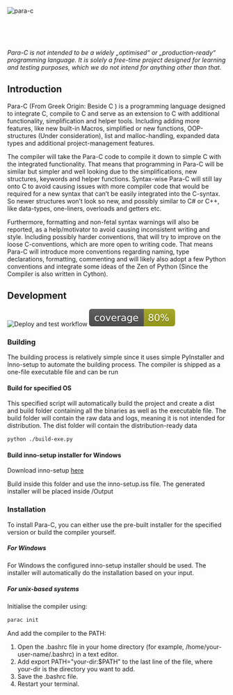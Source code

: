 ![para-c](https://socialify.git.ci/Luna-Klatzer/Para-C/image?description=1&forks=1&issues=1&language=1&logo=https%3A%2F%2Fraw.githubusercontent.com%2FLuna-Klatzer%2FPara-C%2Fmain%2Fparac.ico&owner=1&pulls=1&stargazers=1&theme=Light)

<br>
<br>
<br>

*Para-C is not intended to be a widely „optimised“ or „production-ready“ programming language. It is solely a free-time
project designed for learning and testing purposes, which we do not intend for anything other than that.*

## Introduction

Para-C (From Greek Origin: Beside C  ) is a programming language designed to integrate C, 
compile to C and serve as an extension to C with additional functionality, 
simplification and helper tools. Including adding more features, like new 
built-in Macros, simplified or new functions, OOP-structures (Under consideration),
list and malloc-handling, expanded data types and additional project-management features.

The compiler will take the Para-C code to compile it down to simple C with the integrated functionality. 
That means that programming in Para-C will be similar but simpler and well looking due to the 
simplifications, new structures, keywords and helper functions. Syntax-wise Para-C will still 
lay onto C to avoid causing issues with more compiler code that would be required for a new 
syntax that can’t be easily integrated into the C-syntax. So newer structures won’t look so new,
and possibly similar to C# or C++, like data-types, one-liners, overloads and getters etc. 

Furthermore, formatting and non-fetal syntax warnings will also be reported, as a help/motivator
to avoid causing inconsistent writing and style. Including possibly harder conventions, that will
try to improve on the loose C-conventions, which are more open to writing code. That means Para-C 
will introduce more conventions regarding naming, type declarations, formatting, commenting and 
will likely also adopt a few Python conventions  and integrate some ideas of the Zen of Python
(Since the Compiler is also written in Cython).  

## Development

![Deploy and test workflow](https://github.com/Luna-Klatzer/Para-C/actions/workflows/python-test.yml/badge.svg)
![Coverage](https://raw.githubusercontent.com/Luna-Klatzer/Para-C/main/coverage.svg)

### Building

The building process is relatively simple since it uses simple PyInstaller and Inno-setup to automate the building
process. The compiler is shipped as a one-file executable file and can be run 

#### Build for specified OS

This specified script will automatically build the project and create a dist and build folder containing all the binaries 
as well as the executable file. The build folder will contain the raw data and logs, meaning it
is not intended for distribution. The dist folder will contain the distribution-ready data

```bash
python ./build-exe.py
```

#### Build inno-setup installer for Windows 

Download inno-setup [here](https://jrsoftware.org/download.php/is.exe)

Build inside this folder and use the inno-setup.iss file. The generated installer will be placed inside /Output

### Installation
 
To install Para-C, you can either use the pre-built installer for the specified version or build the compiler yourself. 

##### For Windows

For Windows the configured inno-setup installer should be used. The installer
will automatically do the installation based on your input.

##### For unix-based systems

Initialise the compiler using:

```bash
parac init
```
And add the compiler to the PATH:

1. Open the .bashrc file in your home directory (for example, /home/your-user-name/.bashrc) in a text editor.
2. Add export PATH="your-dir:$PATH" to the last line of the file, where your-dir is the directory you want to add.
3. Save the .bashrc file.
4. Restart your terminal.
